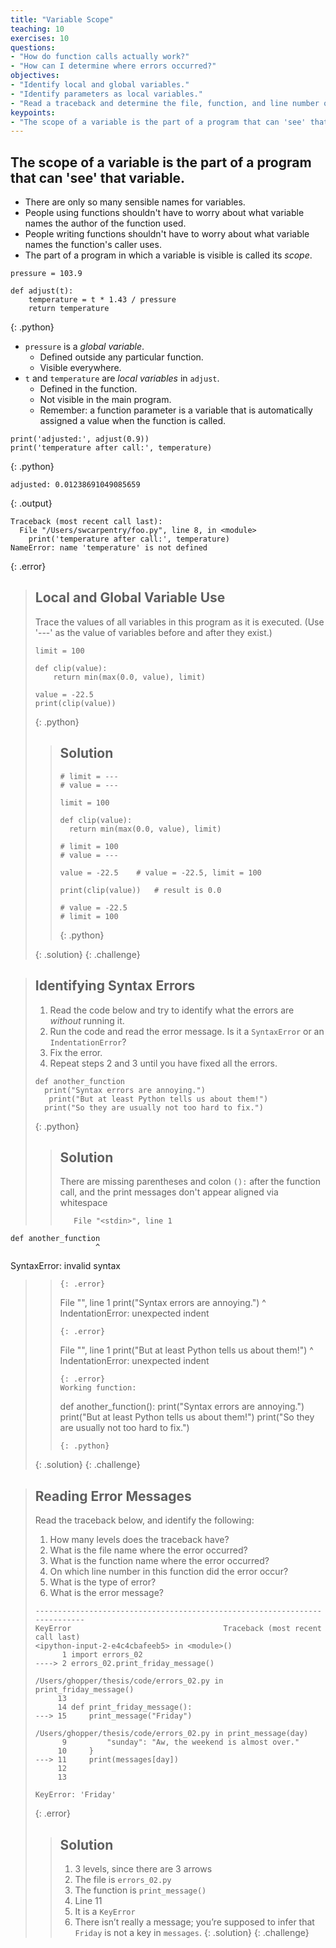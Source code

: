 ```yaml
---
title: "Variable Scope"
teaching: 10
exercises: 10
questions:
- "How do function calls actually work?"
- "How can I determine where errors occurred?"
objectives:
- "Identify local and global variables."
- "Identify parameters as local variables."
- "Read a traceback and determine the file, function, and line number on which the error occurred, the type of error, and the error message."
keypoints:
- "The scope of a variable is the part of a program that can 'see' that variable."
---
```

## The scope of a variable is the part of a program that can 'see' that variable.

*   There are only so many sensible names for variables.
*   People using functions shouldn't have to worry about
    what variable names the author of the function used.
*   People writing functions shouldn't have to worry about
    what variable names the function's caller uses.
*   The part of a program in which a variable is visible is called its *scope*.

~~~
pressure = 103.9

def adjust(t):
    temperature = t * 1.43 / pressure
    return temperature
~~~
{: .python}

*   `pressure` is a *global variable*.
    *   Defined outside any particular function.
    *   Visible everywhere.
*   `t` and `temperature` are *local variables* in `adjust`.
    *   Defined in the function.
    *   Not visible in the main program.
    *   Remember: a function parameter is a variable
        that is automatically assigned a value when the function is called.

~~~
print('adjusted:', adjust(0.9))
print('temperature after call:', temperature)
~~~
{: .python}
~~~
adjusted: 0.01238691049085659
~~~
{: .output}
~~~
Traceback (most recent call last):
  File "/Users/swcarpentry/foo.py", line 8, in <module>
    print('temperature after call:', temperature)
NameError: name 'temperature' is not defined
~~~
{: .error}

> ## Local and Global Variable Use
>
> Trace the values of all variables in this program as it is executed.
> (Use '---' as the value of variables before and after they exist.)
>
> ~~~
> limit = 100
>
> def clip(value):
>     return min(max(0.0, value), limit)
>
> value = -22.5
> print(clip(value))
> ~~~
> {: .python}
> > ## Solution
> > ~~~
> > # limit = ---
> > # value = ---
> > 
> > limit = 100   
> > 
> > def clip(value):  
> >   return min(max(0.0, value), limit)
> > 
> > # limit = 100
> > # value = ---
> > 
> > value = -22.5    # value = -22.5, limit = 100
> > 
> > print(clip(value))   # result is 0.0
> > 
> > # value = -22.5
> > # limit = 100
> > ~~~
> > {: .python}
> >
> {: .solution}
{: .challenge}

> ## Identifying Syntax Errors
>
> 1. Read the code below and try to identify what the errors are
>    *without* running it.
> 2. Run the code and read the error message.
>    Is it a `SyntaxError` or an `IndentationError`?
> 3. Fix the error.
> 4. Repeat steps 2 and 3 until you have fixed all the errors.
>
> ~~~
> def another_function
>   print("Syntax errors are annoying.")
>    print("But at least Python tells us about them!")
>   print("So they are usually not too hard to fix.")
> ~~~
> {: .python}
> > ## Solution
> > There are missing parentheses and colon `():` after the function call, and the print messages don't appear aligned via whitespace
> > ~~~
> >    File "<stdin>", line 1
    def another_function
                       ^
SyntaxError: invalid syntax
> > ~~~
> > {: .error}
> > ~~~
> >   File "<stdin>", line 1
    print("Syntax errors are annoying.")
    ^
IndentationError: unexpected indent  
> > ~~~
> > {: .error}
> > ~~~
> >   File "<stdin>", line 1
    print("But at least Python tells us about them!")
    ^
IndentationError: unexpected indent  
> > ~~~
> > {: .error}
> > Working function:  
> > ~~~
> > def another_function():
  print("Syntax errors are annoying.")
  print("But at least Python tells us about them!")
  print("So they are usually not too hard to fix.")
> > ~~~
> > {: .python}
> {: .solution}
{: .challenge}

> ## Reading Error Messages
>
> Read the traceback below, and identify the following:
>
> 1. How many levels does the traceback have?
> 2. What is the file name where the error occurred?
> 3. What is the function name where the error occurred?
> 4. On which line number in this function did the error occur?
> 5. What is the type of error?
> 6. What is the error message?
>
> ~~~
> ---------------------------------------------------------------------------
> KeyError                                  Traceback (most recent call last)
> <ipython-input-2-e4c4cbafeeb5> in <module>()
>       1 import errors_02
> ----> 2 errors_02.print_friday_message()
>
> /Users/ghopper/thesis/code/errors_02.py in print_friday_message()
>      13
>      14 def print_friday_message():
> ---> 15     print_message("Friday")
>
> /Users/ghopper/thesis/code/errors_02.py in print_message(day)
>       9         "sunday": "Aw, the weekend is almost over."
>      10     }
> ---> 11     print(messages[day])
>      12
>      13
>
> KeyError: 'Friday'
> ~~~
> {: .error}
> > ## Solution
> > 1. 3 levels, since there are 3 arrows
> > 2. The file is `errors_02.py` 
> > 3. The function is `print_message()`
> > 4. Line 11
> > 5. It is a `KeyError`
> > 6. There isn’t really a message; you’re supposed to infer that `Friday` is not a key in `messages`.
> {: .solution}
{: .challenge}
